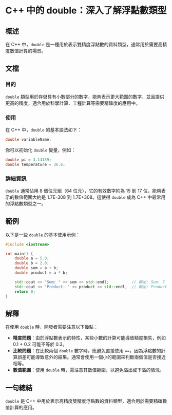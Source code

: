<!--
Meta Description: # C++ 中的 double：深入了解浮點數類型 ## 概述 在 C++ 中，`double` 是一種用於表示雙精度浮點數的資料類型，通常用於需要高精度數值計算的場景。 ## 文檔 ### 目的 `double` 類型用於存儲具有小數部分的數字，能夠表示更大範圍的數字，並且提供更高的精度，適合用於...
Meta Keywords: double, sum, product, std, cpp
-->

# C++ 中的 double：深入了解浮點數類型

## 概述
在 C++ 中，`double` 是一種用於表示雙精度浮點數的資料類型，通常用於需要高精度數值計算的場景。

## 文檔
### 目的
`double` 類型用於存儲具有小數部分的數字，能夠表示更大範圍的數字，並且提供更高的精度，適合用於科學計算、工程計算等需要精確度的應用中。

### 使用
在 C++ 中，`double` 的基本語法如下：
```cpp
double variableName;
```
你可以初始化 `double` 變量，例如：
```cpp
double pi = 3.14159;
double temperature = 36.6;
```

### 詳細資訊
`double` 通常佔用 8 個位元組（64 位元），它的有效數字約為 15 到 17 位，能夠表示的數值範圍大約是 1.7E-308 到 1.7E+308。這使得 `double` 成為 C++ 中最常用的浮點數類型之一。

## 範例
以下是一些 `double` 的基本使用示例：

```cpp
#include <iostream>

int main() {
    double a = 5.0;
    double b = 2.0;
    double sum = a + b;
    double product = a * b;

    std::cout << "Sum: " << sum << std::endl;          // 輸出: Sum: 7
    std::cout << "Product: " << product << std::endl;  // 輸出: Product: 10
    return 0;
}
```

## 解釋
在使用 `double` 時，開發者需要注意以下幾點：
- **精度問題**：由於浮點數表示的特性，某些小數的計算可能導致精度損失，例如 0.1 + 0.2 可能不等於 0.3。
- **比較問題**：在比較兩個 `double` 數字時，應避免直接使用 `==`，因為浮點數的計算誤差可能導致意外的結果。通常會使用一個小的範圍來判斷兩個值是否接近相等。
- **數值範圍**：使用 `double` 時，需注意其數值範圍，以避免溢出或下溢的情況。

## 一句總結
`double` 是 C++ 中用於表示高精度雙精度浮點數的資料類型，適合用於需要精確數值計算的應用。
